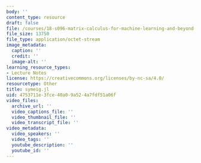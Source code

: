 ```yaml
---
body: ''
content_type: resource
draft: false
file: /courses/18-s096-matrix-calculus-for-machine-learning-and-beyond-january-iap-2023/symeig_jl
file_size: 13750
file_type: application/octet-stream
image_metadata:
  caption: ''
  credit: ''
  image-alt: ''
learning_resource_types:
- Lecture Notes
license: https://creativecommons.org/licenses/by-nc-sa/4.0/
resourcetype: Other
title: symeig.jl
uid: 4753711e-3fce-40a0-9a52-4a7fdf51a06f
video_files:
  archive_url: ''
  video_captions_file: ''
  video_thumbnail_file: ''
  video_transcript_file: ''
video_metadata:
  video_speakers: ''
  video_tags: ''
  youtube_description: ''
  youtube_id: ''
---
```

